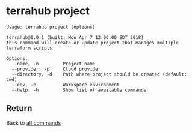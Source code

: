# terrahub project

```
Usage: terrahub project [options]

terrahub@0.0.1 (built: Mon Apr 7 12:00:00 EDT 2018)
this command will create or update project that manages multiple terraform scripts

Options:
  --name, -n 		 Project name
  --provider, -p 	 Cloud provider
  --directory, -d 	 Path where project should be created (default: cwd)
  --env, -e 		 Workspace environment
  --help, -h 		 Show list of available commands
```


## Return
Back to [all commands](../commands.md)
